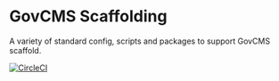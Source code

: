 # GovCMS Scaffolding
A variety of standard config, scripts and packages to support GovCMS scaffold.

[![CircleCI](https://circleci.com/gh/govCMS/scaffold-tooling.svg?style=svg)](https://circleci.com/gh/govCMS/scaffold-tooling)

